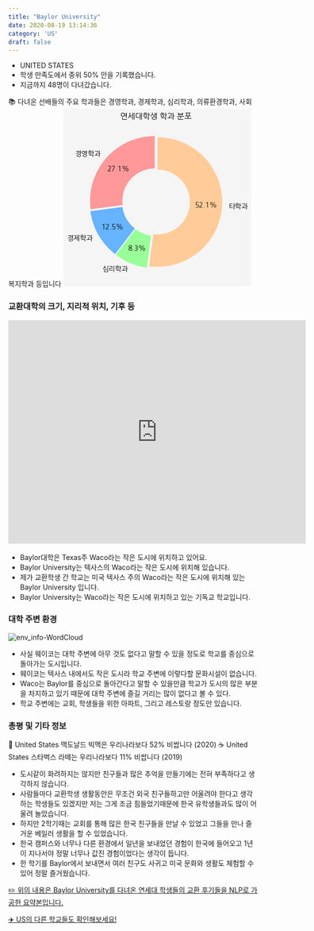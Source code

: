 ```yaml
---
title: "Baylor University"
date: 2020-08-19 13:14:36
category: 'US'
draft: false
---
```



* UNITED STATES
* 학생 만족도에서 중위 50% 안을 기록했습니다.
* 지금까지 48명이 다녀갔습니다. 

📚 다녀온 선배들의 주요 학과들은 경영학과, 경제학과, 심리학과, 의류환경학과, 사회복지학과 등입니다
![department-info](../plots/US000009.png)
### 교환대학의 크기, 지리적 위치, 기후 등
<iframe
width="600"
height="450"
frameborder="0" style="border:0"
src="https://www.google.com/maps/embed/v1/place?key=AIzaSyC9e1AME-pVmWC4hBpFdu5S4dKzyepa3HQ&q=Baylor+University&center=31.5469132,-97.1210998&zoom=14" allowfullscreen>
</iframe>

* Baylor대학은 Texas주 Waco라는 작은 도시에 위치하고 있어요.
* Baylor University는 텍사스의 Waco라는 작은 도시에 위치해 있습니다.
* 제가 교환학생 간 학교는 미국 텍사스 주의 Waco라는 작은 도시에 위치해 있는 Baylor University 입니다.
* Baylor University는 Waco라는 작은 도시에 위치하고 있는 기독교 학교입니다.


### 대학 주변 환경

![env_info-WordCloud](../univ_wordclouds_okt/env_info/US000009_env_info_okt.png)

* 사실 웨이코는 대학 주변에 아무 것도 없다고 말할 수 있을 정도로 학교를 중심으로 돌아가는 도시입니다.
* 웨이코는 텍사스 내에서도 작은 도시라 학교 주변에 이렇다할 문화시설이 없습니다.
* Waco는 Baylor를 중심으로 돌아간다고 말할 수 있을만큼 학교가 도시의 많은 부분을 차지하고 있기 때문에 대학 주변에 즐길 거리는 많이 없다고 볼 수 있다.
* 학교 주변에는 교회, 학생들을 위한 아파트, 그리고 레스토랑 정도만 있습니다.


### 총평 및 기타 정보 
🍔 United States 맥도날드 빅맥은 우리나라보다 52% 비쌉니다 (2020)
☕️ United States 스타벅스 라떼는 우리나라보다 11% 비쌉니다 (2019)
* 도시같이 화려하지는 않지만 친구들과 많은 추억을 만들기에는 전혀 부족하다고 생각하지 않습니다.
* 사람들마다 교환학생 생활동안은 무조건 외국 친구들하고만 어울려야 한다고 생각하는 학생들도 있겠지만 저는 그게 조금 힘들었기때문에 한국 유학생들과도 많이 어울려 놀았습니다.
* 하지만 2학기때는 교회를 통해 많은 한국 친구들을 만날 수 있었고 그들을 만나 즐거운 베일러 생활을 할 수 있었습니다.
* 한국 캠퍼스와 너무나 다른 환경에서 일년을 보내었던 경험이 한국에 들어오고 1년이 지나서야 정말 너무나 값진 경험이었다는 생각이 듭니다.
* 한 학기를 Baylor에서 보내면서 여러 친구도 사귀고 미국 문화와 생활도 체험할 수 있어 정말 즐거웠습니다.


[✏️ 위의 내용은 Baylor University를 다녀온 연세대 학생들의 교환 후기들을 NLP로 가공한 요약본입니다.](http://oia.yonsei.ac.kr/partner/expReport.asp?ucode=US000009&bgbn=A)

[✈️ US의 다른 학교들도 확인해보세요!](https://yonsei-exchange.netlify.app/?category=US)
